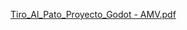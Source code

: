 [Tiro_Al_Pato_Proyecto_Godot - AMV.pdf](https://github.com/user-attachments/files/18619402/Tiro_Al_Pato_Proyecto_Godot.-.AMV.pdf)
